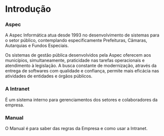 # Introdução

### Aspec

A Aspec Informática atua desde 1993 no desenvolvimento de sistemas para o setor público, contemplando especificamente Prefeituras, Câmaras, Autarquias e Fundos Especiais.

Os sistemas de gestão pública desenvolvidos pela Aspec oferecem aos municípios, simultaneamente, praticidade nas tarefas operacionais e atendimento à legislação. A busca constante de modernização, através da entrega de softwares com qualidade e confiança, permite mais eficácia nas atividades de entidades e órgãos públicos.

### A Intranet

É um sistema interno para gerenciamentos dos setores e colaboradores da empresa.


### Manual

O Manual é para saber das regras da Empresa e como usar a Intranet.
